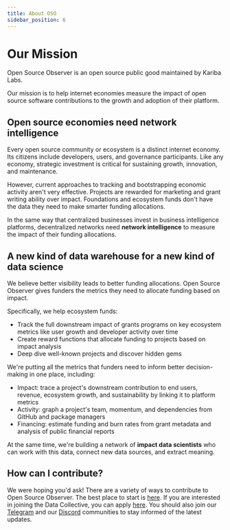 ```yaml
---
title: About OSO
sidebar_position: 6
---
```


# Our Mission

Open Source Observer is an open source public good maintained by Kariba Labs.

Our mission is to help internet economies measure the impact of open source software contributions to the growth and adoption of their platform.

## Open source economies need network intelligence

Every open source community or ecosystem is a distinct internet economy. Its citizens include developers, users, and governance participants. Like any economy, strategic investment is critical for sustaining growth, innovation, and maintenance.

However, current approaches to tracking and bootstrapping economic activity aren't very effective. Projects are rewarded for marketing and grant writing ability over impact. Foundations and ecosystem funds don't have the data they need to make smarter funding allocations.

In the same way that centralized businesses invest in business intelligence platforms, decentralized networks need **network intelligence** to measure the impact of their funding allocations.

## A new kind of data warehouse for a new kind of data science

We believe better visibility leads to better funding allocations. Open Source Observer gives funders the metrics they need to allocate funding based on impact.

Specifically, we help ecosystem funds:

- Track the full downstream impact of grants programs on key ecosystem metrics like user growth and developer activity over time
- Create reward functions that allocate funding to projects based on impact analysis
- Deep dive well-known projects and discover hidden gems

We're putting all the metrics that funders need to inform better decision-making in one place, including:

- Impact: trace a project's downstream contribution to end users, revenue, ecosystem growth, and sustainability by linking it to platform metrics
- Activity: graph a project's team, momentum, and dependencies from GitHub and package managers
- Financing: estimate funding and burn rates from grant metadata and analysis of public financial reports

At the same time, we're building a network of **impact data scientists** who can work with this data, connect new data sources, and extract meaning.

## How can I contribute?

We were hoping you'd ask! There are a variety of ways to contribute to Open Source Observer. The best place to start is [here](./contribute/intro). If you are interested in joining the Data Collective, you can apply [here](https://www.kariba.network). You should also join our [Telegram](https://t.me/opensourceobserver) and our [Discord](https://www.opensource.observer/discord) communities to stay informed of the latest updates.
